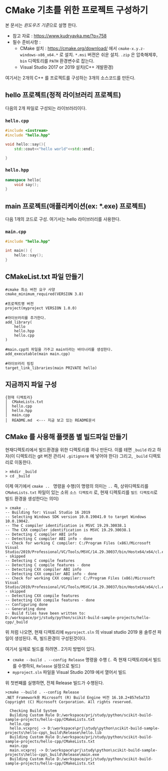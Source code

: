 # CMake 기초를 위한 프로젝트 구성하기

본 문서는 *윈도우즈 기준*으로  설명 한다. 

- 참고 자료 : https://www.kudryavka.me/?p=758
- 필수 준비사항 :
   - CMake 설치 : https://cmake.org/download/ 에서 `cmake-x.y.z-windows-x86_x64.*` 로 설치. `*.msi` 버젼은 쉬운 설치. `.zip` 은 압축해제후, `bin` 디렉토리를 `PATH` 환경변수로 잡는다. 
   - Visual Studio 2017 or 2019 설치(C++ 개발환경)

여기서는 2개의 C++ 를 프로젝트를 구성하는 3개의 소스코드를 만든다. 

## hello 프로젝트(정적 라이브러리 프로젝트)

다음의 2개 파일로 구성되는 라이브러리이다. 

### `hello.cpp`

```cpp
#include <iostream>
#include "hello.hpp"

void hello::say(){
    std::cout<<"hello world"<<std::endl;

}
```

### `hello.hpp`

```cpp
namespace hello{
    void say();
}
```

## main 프로젝트(애플리케이션(ex: *.exe) 프로젝트)

다음 1개의 코드로 구성. 여기서는 hello 라이브러리를 사용한다. 

### `main.cpp`

```cpp
#include "hello.hpp"

int main() {
    hello::say();
}
```

## CMakeList.txt 파일 만들기

```
#cmake 최소 버전 요구 사양
cmake_minimum_required(VERSION 3.8)

#프로젝트명 버전
project(myproject VERSION 1.0.0)

#라이브러리를 추가한다.
add_library(
    hello
    hello.hpp
    hello.cpp
)

#main.cpp의 파일을 가주고 main이라는 바이너리를 생성한다.
add_executable(main main.cpp)

#라이브러리 링킹
target_link_libraries(main PRIVATE hello)
```

## 지금까지 파일 구성 

```
{현재 디렉토리}
│  CMakeLists.txt
│  hello.cpp
│  hello.hpp
│  main.cpp
│  README.md  <--- 지금 보고 있는 README문서
```

## CMake 를 사용해 플랫폼 별 빌드파일 만들기 


현재디렉토리에서 빌드환경을 위한 디렉토리를 하나 만든다. 이를 테면 `_build` 라고 하자(이 디렉토리는 git 버젼 관리시 `.gitignore` 에 넣어야 한다)
그리고, `_build` 디렉토리로 이동한다.

```
> mkdir _build
> cd _build
```

이제 여기에서 `cmake .. ` 명령을 수행(이 명령의 의미는 `..` 즉, 상위디렉토리를 `CMakeLists.txt` 파일이 있는 소위 `소스 디렉토리` 로, 현재 디렉토리를 `빌드 디렉토리`로  빌드 환경을 생성한다는 의미)

```
> cmake ..
-- Building for: Visual Studio 16 2019
-- Selecting Windows SDK version 10.0.19041.0 to target Windows 10.0.19042.
-- The C compiler identification is MSVC 19.29.30038.1
-- The CXX compiler identification is MSVC 19.29.30038.1
-- Detecting C compiler ABI info
-- Detecting C compiler ABI info - done
-- Check for working C compiler: C:/Program Files (x86)/Microsoft Visual Studio/2019/Professional/VC/Tools/MSVC/14.29.30037/bin/Hostx64/x64/cl.exe - skipped
-- Detecting C compile features
-- Detecting C compile features - done
-- Detecting CXX compiler ABI info
-- Detecting CXX compiler ABI info - done
-- Check for working CXX compiler: C:/Program Files (x86)/Microsoft Visual Studio/2019/Professional/VC/Tools/MSVC/14.29.30037/bin/Hostx64/x64/cl.exe - skipped
-- Detecting CXX compile features
-- Detecting CXX compile features - done
-- Configuring done
-- Generating done
-- Build files have been written to: D:/workspace/prj/study/python/scikit-build-sample-projects/hello-cpp/_build
```

위 처럼 나오면, 현재 디렉토리에 `myproject.sln` 의 visual studio 2019 용 솔루션 파일이 생성된다. 즉, 빌드환경이 구성된것이다. 

여기서 실제로 빌드를 하려면.. 2가지 방법이 있다. 

- `cmake --build . --config Release` 명령을 수행 (`.` 즉 현재 디렉토리에서 빌드를 수행하되, `Release` 설정으로 빌드)
- `myproject.sln` 파일을 Visual Studio 2019 에서 열어서 빌드 

위 첫번째를 실행하면, 전체 Release 빌드가 수행된다. 

```
>cmake --build . --config Release               
.NET Framework용 Microsoft (R) Build Engine 버전 16.10.2+857e5a733
Copyright (C) Microsoft Corporation. All rights reserved.

  Checking Build System
  Building Custom Rule D:/workspace/prj/study/python/scikit-build-sample-projects/hello-cpp/CMakeLists.txt
  hello.cpp
  hello.vcxproj -> D:\workspace\prj\study\python\scikit-build-sample-projects\hello-cpp\_build\Release\hello.lib
  Building Custom Rule D:/workspace/prj/study/python/scikit-build-sample-projects/hello-cpp/CMakeLists.txt
  main.cpp
  main.vcxproj -> D:\workspace\prj\study\python\scikit-build-sample-projects\hello-cpp\_build\Release\main.exe
  Building Custom Rule D:/workspace/prj/study/python/scikit-build-sample-projects/hello-cpp/CMakeLists.txt
```
